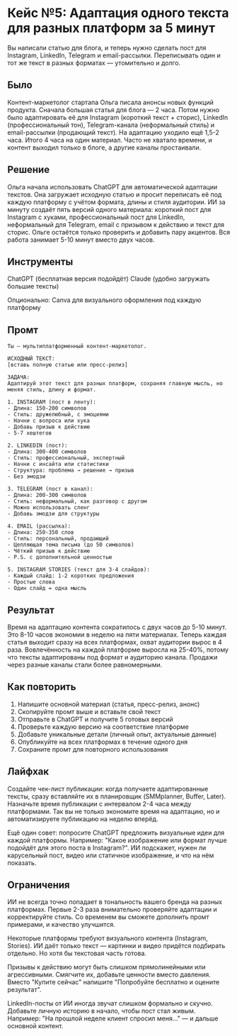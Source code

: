 # Кейс №5: Адаптация одного текста для разных платформ за 5 минут

Вы написали статью для блога, и теперь нужно сделать пост для Instagram, LinkedIn, Telegram и email-рассылки. Переписывать один и тот же текст в разных форматах — утомительно и долго.

## Было

Контент-маркетолог стартапа Ольга писала анонсы новых функций продукта. Сначала большая статья для блога — 2 часа. Потом нужно было адаптировать её для Instagram (короткий текст + сторис), LinkedIn (профессиональный тон), Telegram-канала (неформальный стиль) и email-рассылки (продающий текст). На адаптацию уходило ещё 1,5-2 часа. Итого 4 часа на один материал. Часто не хватало времени, и контент выходил только в блоге, а другие каналы простаивали.

## Решение

Ольга начала использовать ChatGPT для автоматической адаптации текстов. Она загружает исходную статью и просит переписать её под каждую платформу с учётом формата, длины и стиля аудитории. ИИ за минуту создаёт пять версий одного материала: короткий пост для Instagram с хуками, профессиональный пост для LinkedIn, неформальный для Telegram, email с призывом к действию и текст для сторис. Ольге остаётся только проверить и добавить пару акцентов. Вся работа занимает 5-10 минут вместо двух часов.

## Инструменты

ChatGPT (бесплатная версия подойдёт)
Claude (удобно загружать большие тексты)

Опционально: Canva для визуального оформления под каждую платформу

## Промт

```
Ты — мультиплатформенный контент-маркетолог.

ИСХОДНЫЙ ТЕКСТ:
[вставь полную статью или пресс-релиз]

ЗАДАЧА:
Адаптируй этот текст для разных платформ, сохраняя главную мысль, но меняя стиль, длину и формат.

1. INSTAGRAM (пост в ленту):
- Длина: 150-200 символов
- Стиль: дружелюбный, с эмоциями
- Начни с вопроса или хука
- Добавь призыв к действию
- 5-7 хештегов

2. LINKEDIN (пост):
- Длина: 300-400 символов
- Стиль: профессиональный, экспертный
- Начни с инсайта или статистики
- Структура: проблема → решение → призыв
- Без эмодзи

3. TELEGRAM (пост в канал):
- Длина: 200-300 символов
- Стиль: неформальный, как разговор с другом
- Можно использовать сленг
- Добавь эмодзи для структуры

4. EMAIL (рассылка):
- Длина: 250-350 слов
- Стиль: персональный, продающий
- Цепляющая тема письма (до 50 символов)
- Чёткий призыв к действию
- P.S. с дополнительной ценностью

5. INSTAGRAM STORIES (текст для 3-4 слайдов):
- Каждый слайд: 1-2 коротких предложения
- Простые слова
- Один слайд = одна мысль
```

## Результат

Время на адаптацию контента сократилось с двух часов до 5-10 минут. Это 8-10 часов экономии в неделю на пяти материалах. Теперь каждая статья выходит сразу на всех платформах, охват аудитории вырос в 4 раза. Вовлечённость на каждой платформе выросла на 25-40%, потому что тексты адаптированы под формат и аудиторию канала. Продажи через разные каналы стали более равномерными.

## Как повторить

1. Напишите основной материал (статья, пресс-релиз, анонс)
2. Скопируйте промт выше и вставьте свой текст
3. Отправьте в ChatGPT и получите 5 готовых версий
4. Проверьте каждую версию на соответствие платформе
5. Добавьте уникальные детали (личный опыт, актуальные данные)
6. Опубликуйте на всех платформах в течение одного дня
7. Сохраните промт для повторного использования

## Лайфхак

Создайте чек-лист публикации: когда получаете адаптированные тексты, сразу вставляйте их в планировщик (SMMplanner, Buffer, Later). Назначьте время публикации с интервалом 2-4 часа между платформами. Так вы не только экономите время на адаптацию, но и автоматизируете публикацию на неделю вперёд.

Ещё один совет: попросите ChatGPT предложить визуальные идеи для каждой платформы. Например: "Какое изображение или формат лучше подойдёт для этого поста в Instagram?". ИИ подскажет, нужен ли карусельный пост, видео или статичное изображение, и что на нём показать.

## Ограничения

ИИ не всегда точно попадает в тональность вашего бренда на разных платформах. Первые 2-3 раза внимательно проверяйте адаптации и корректируйте стиль. Со временем вы сможете дополнить промт примерами, и качество улучшится.

Некоторые платформы требуют визуального контента (Instagram, Stories). ИИ даёт только текст — картинки и видео придётся подбирать отдельно. Но хотя бы текстовая часть готова.

Призывы к действию могут быть слишком прямолинейными или агрессивными. Смягчите их, добавьте ценности вместо давления. Вместо "Купите сейчас" напишите "Попробуйте бесплатно и оцените результат".

LinkedIn-посты от ИИ иногда звучат слишком формально и скучно. Добавьте личную историю в начало, чтобы пост стал живым. Например: "На прошлой неделе клиент спросил меня..." — и дальше основной контент.
